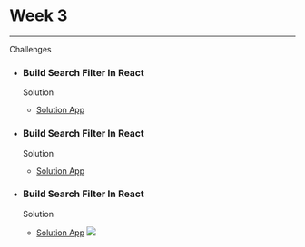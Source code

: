# Week 3

---

Challenges
+ ### Build Search Filter In React  
  Solution    
  + [Solution App](w3c1/App.js)

+ ### Build Search Filter In React
  Solution
  + [Solution App](w3c2/App.js)

+ ### Build Search Filter In React
  Solution
  + [Solution App](w3c2/App.js)
  ![](/christiansum/core-code-upskilling-readme/w1c1.png)
